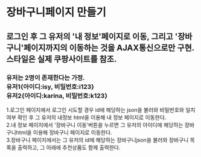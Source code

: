 # 장바구니페이지 만들기

## 로그인 후 그 유저의 '내 정보'페이지로 이동, 그리고 '장바구니'페이지까지의 이동하는 것을 AJAX통신으로만 구현. 스타일은 실제 쿠팡사이트를 참조.

### 유저는 2명이 존재한다는 가정.<br/>유저1{아이디:isy, 비밀번호:i123}<br/>유저2{아이디:karina, 비밀번호:k123}

1.로그인 페이지에서 로그인 시도할 경우 id에 해당하는 json을 불러와 비밀번호와 일치여부 확인 후 그 유저의 내정보 html을 이용해 내 정보 페이지로 이동한다.<br/>
2.내 정보 페이지에서 '장바구니 이동'버튼을 누르면 그 유저의 아이디에 해당하는 장바구니html을 이용해 장바구니 페이지로 이동한다.<br/>
3.장바구니 페이지에서는 그 유저의 id에 해당하는 장바구니json을 불러와 장바구니 목록을 출력하고, 그 아래에 추천상품도 함께 출력한다.<br/>
